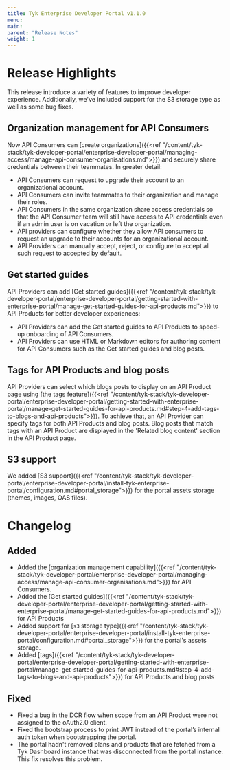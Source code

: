 ```yaml
---
title: Tyk Enterprise Developer Portal v1.1.0
menu:
main:
parent: "Release Notes"
weight: 1
---
```


# Release Highlights
This release introduce a variety of features to improve developer experience. Additionally, we've included support for the S3 storage type as well as some bug fixes.

## Organization management for API Consumers
Now API Consumers can [create organizations]({{<ref "/content/tyk-stack/tyk-developer-portal/enterprise-developer-portal/managing-access/manage-api-consumer-organisations.md">}}) and securely share credentials between their teammates. In greater detail:
- API Consumers can request to upgrade their account to an organizational account.
- API Consumers can invite teammates to their organization and manage their roles.
- API Consumers in the same organization share access credentials so that the API Consumer team will still have access to API credentials even if an admin user is on vacation or left the organization.
- API providers can configure whether they allow API consumers to request an upgrade to their accounts for an organizational account. 
- API Providers can manually accept, reject, or configure to accept all such request to accepted by default.
 
## Get started guides
API Providers can add [Get started guides]({{<ref "/content/tyk-stack/tyk-developer-portal/enterprise-developer-portal/getting-started-with-enterprise-portal/manage-get-started-guides-for-api-products.md">}}) to API Products for better developer experiences:
- API Providers can add the Get started guides to API Products to speed-up onboarding of API Consumers.
- API Providers can use HTML or Markdown editors for authoring content for API Consumers such as the Get started guides and blog posts.

## Tags for API Products and blog posts
API Providers can select which blogs posts to display on an API Product page using [the tags feature]({{<ref "/content/tyk-stack/tyk-developer-portal/enterprise-developer-portal/getting-started-with-enterprise-portal/manage-get-started-guides-for-api-products.md#step-4-add-tags-to-blogs-and-api-products">}}). To achieve that, an API Provider can specify tags for both API Products and blog posts. Blog posts that match tags with an API Product are displayed in the 'Related blog content' section in the API Product page.

## S3 support
We added [S3 support]({{<ref "/content/tyk-stack/tyk-developer-portal/enterprise-developer-portal/install-tyk-enterprise-portal/configuration.md#portal_storage">}}) for the portal assets storage (themes, images, OAS files).

# Changelog
## Added
- Added the [organization management capability]({{<ref "/content/tyk-stack/tyk-developer-portal/enterprise-developer-portal/managing-access/manage-api-consumer-organisations.md">}}) for API Consumers.
- Added the [Get started guides]({{<ref "/content/tyk-stack/tyk-developer-portal/enterprise-developer-portal/getting-started-with-enterprise-portal/manage-get-started-guides-for-api-products.md">}}) for API Products
- Added support for [`s3` storage type]({{<ref "/content/tyk-stack/tyk-developer-portal/enterprise-developer-portal/install-tyk-enterprise-portal/configuration.md#portal_storage">}}) for the portal's assets storage.
- Added [tags]({{<ref "/content/tyk-stack/tyk-developer-portal/enterprise-developer-portal/getting-started-with-enterprise-portal/manage-get-started-guides-for-api-products.md#step-4-add-tags-to-blogs-and-api-products">}}) for API Products and blog posts


## Fixed
- Fixed a bug in the DCR flow when scope from an API Product were not assigned to the oAuth2.0 client.
- Fixed the bootstrap process to print JWT instead of the portal’s internal auth token when bootstrapping the portal.
- The portal hadn't removed plans and products that are fetched from a Tyk Dashboard instance that was disconnected from the portal instance. This fix resolves this problem.